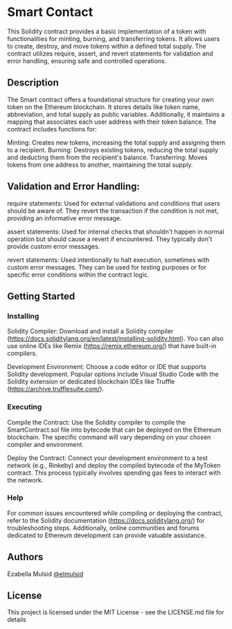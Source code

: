 # Smart Contact

This Solidity contract provides a basic implementation of a token with functionalities for minting, burning, and transferring tokens. It allows users to create, destroy, and move tokens within a defined total supply. The contract utilizes require, assert, and revert statements for validation and error handling, ensuring safe and controlled operations.

## Description

The Smart contract offers a foundational structure for creating your own token on the Ethereum blockchain. It stores details like token name, abbreviation, and total supply as public variables. Additionally, it maintains a mapping that associates each user address with their token balance. The contract includes functions for:

Minting: Creates new tokens, increasing the total supply and assigning them to a recipient.
Burning: Destroys existing tokens, reducing the total supply and deducting them from the recipient's balance.
Transferring: Moves tokens from one address to another, maintaining the total supply.

## Validation and Error Handling:
require statements: Used for external validations and conditions that users should be aware of. They revert the transaction if the condition is not met, providing an informative error message.

assert statements: Used for internal checks that shouldn't happen in normal operation but should cause a revert if encountered. They typically don't provide custom error messages.

revert statements: Used intentionally to halt execution, sometimes with custom error messages. They can be used for testing purposes or for specific error conditions within the contract logic.
## Getting Started

### Installing

Solidity Compiler:
Download and install a Solidity compiler (https://docs.soliditylang.org/en/latest/installing-solidity.html). You can also use online IDEs like Remix (https://remix.ethereum.org/) that have built-in compilers.

Development Environment:
Choose a code editor or IDE that supports Solidity development. Popular options include Visual Studio Code with the Solidity extension or dedicated blockchain IDEs like Truffle (https://archive.trufflesuite.com/).

### Executing

Compile the Contract:
Use the Solidity compiler to compile the SmartContract.sol file into bytecode that can be deployed on the Ethereum blockchain. The specific command will vary depending on your chosen compiler and environment.

Deploy the Contract:
Connect your development environment to a test network (e.g., Rinkeby) and deploy the compiled bytecode of the MyToken contract. This process typically involves spending gas fees to interact with the network.

### Help
For common issues encountered while compiling or deploying the contract, refer to the Solidity documentation (https://docs.soliditylang.org/) for troubleshooting steps. Additionally, online communities and forums dedicated to Ethereum development can provide valuable assistance.

## Authors

Ezabella Mulsid
[@elmulsid](https://github.com/elmulsid)


## License

This project is licensed under the MIT License - see the LICENSE.md file for details
